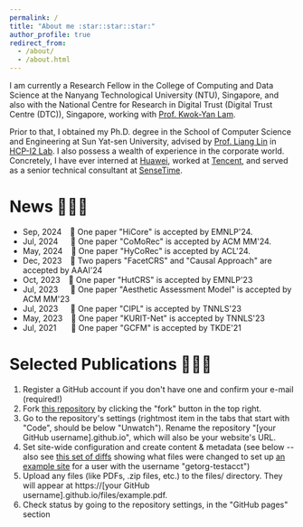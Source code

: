 ```yaml
---
permalink: /
title: "About me :star::star::star:"
author_profile: true
redirect_from: 
  - /about/
  - /about.html
---
```


I am currently a Research Fellow in the College of Computing and Data Science at the Nanyang Technological University (NTU), Singapore, and also with the National Centre for Research in Digital Trust (Digital Trust Centre (DTC)), Singapore, working with [Prof. Kwok-Yan Lam](https://personal.ntu.edu.sg/kwokyan.lam/). 

Prior to that, I obtained my Ph.D. degree in the School of Computer Science and Engineering at Sun Yat-sen University, advised by [Prof. Liang Lin](http://www.linliang.net/) in [HCP-I2 Lab](https://www.sysu-hcp.net/home/). I also possess a wealth of experience in the corporate world. Concretely, I have ever interned at [Huawei](https://www.huawei.com/cn/?ic_medium=direct&ic_source=surlent), worked at [Tencent](https://www.tencent.com/en-us/), and served as a senior technical consultant at [SenseTime](https://www.sensetime.com/en).


News :rocket::rocket::rocket:
======
* Sep, 2024 &ensp; :sunflower: One paper "HiCore" is accepted by EMNLP'24.
* Jul, 2024 &emsp; :sunflower: One paper "CoMoRec" is accepted by ACM MM'24. 
* May, 2024 &ensp; :sunflower: One paper "HyCoRec" is accepted by ACL'24.
* Dec, 2023 &ensp; :sunflower: Two papers "FacetCRS" and "Causal Approach" are accepted by AAAI'24
* Oct, 2023 &ensp; :sunflower: One paper "HutCRS" is accepted by EMNLP'23
* Jul, 2023 &emsp; :sunflower: One paper "Aesthetic Assessment Model" is accepted by ACM MM'23
* Jul, 2023 &emsp; :sunflower: One paper "CIPL" is accepted by TNNLS'23
* May, 2023 &ensp; :sunflower: One paper "KURIT-Net" is accepted by TNNLS'23
* Jul, 2021 &ensp; &ensp; :sunflower: One paper "GCFM" is accepted by TKDE'21


Selected Publications :rocket::rocket::rocket:
======
1. Register a GitHub account if you don't have one and confirm your e-mail (required!)
1. Fork [this repository](https://github.com/academicpages/academicpages.github.io) by clicking the "fork" button in the top right. 
1. Go to the repository's settings (rightmost item in the tabs that start with "Code", should be below "Unwatch"). Rename the repository "[your GitHub username].github.io", which will also be your website's URL.
1. Set site-wide configuration and create content & metadata (see below -- also see [this set of diffs](http://archive.is/3TPas) showing what files were changed to set up [an example site](https://getorg-testacct.github.io) for a user with the username "getorg-testacct")
1. Upload any files (like PDFs, .zip files, etc.) to the files/ directory. They will appear at https://[your GitHub username].github.io/files/example.pdf.  
1. Check status by going to the repository settings, in the "GitHub pages" section
